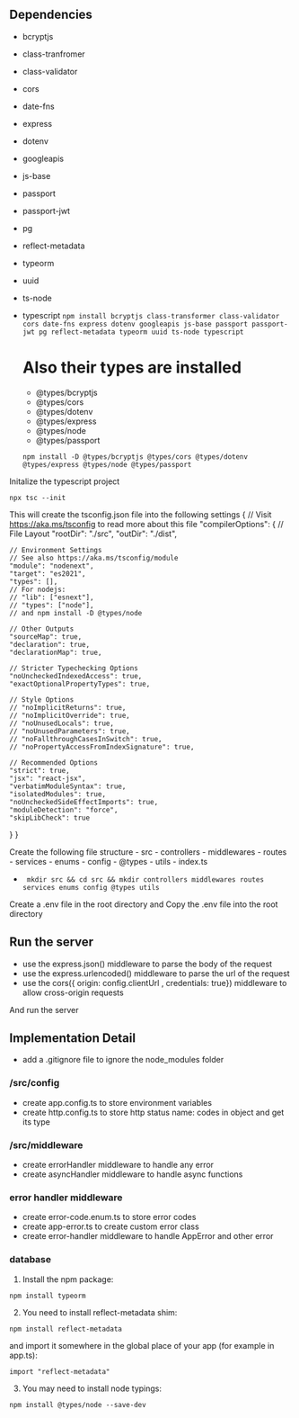 ## Dependencies

- bcryptjs
- class-tranfromer
- class-validator
- cors
- date-fns
- express
- dotenv
- googleapis
- js-base
- passport
- passport-jwt
- pg
- reflect-metadata
- typeorm
- uuid
- ts-node
- typescript
  `npm install bcryptjs class-transformer class-validator cors date-fns express dotenv googleapis js-base passport passport-jwt pg reflect-metadata typeorm uuid ts-node typescript`

  # Also their types are installed

  - @types/bcryptjs
  - @types/cors
  - @types/dotenv
  - @types/express
  - @types/node
  - @types/passport

  ```
  npm install -D @types/bcryptjs @types/cors @types/dotenv @types/express @types/node @types/passport
  ```

Initalize the typescript project

```
npx tsc --init
```

This will create the tsconfig.json file into the following settings
{
// Visit https://aka.ms/tsconfig to read more about this file
"compilerOptions": {
// File Layout
"rootDir": "./src",
"outDir": "./dist",

    // Environment Settings
    // See also https://aka.ms/tsconfig/module
    "module": "nodenext",
    "target": "es2021",
    "types": [],
    // For nodejs:
    // "lib": ["esnext"],
    // "types": ["node"],
    // and npm install -D @types/node

    // Other Outputs
    "sourceMap": true,
    "declaration": true,
    "declarationMap": true,

    // Stricter Typechecking Options
    "noUncheckedIndexedAccess": true,
    "exactOptionalPropertyTypes": true,

    // Style Options
    // "noImplicitReturns": true,
    // "noImplicitOverride": true,
    // "noUnusedLocals": true,
    // "noUnusedParameters": true,
    // "noFallthroughCasesInSwitch": true,
    // "noPropertyAccessFromIndexSignature": true,

    // Recommended Options
    "strict": true,
    "jsx": "react-jsx",
    "verbatimModuleSyntax": true,
    "isolatedModules": true,
    "noUncheckedSideEffectImports": true,
    "moduleDetection": "force",
    "skipLibCheck": true

}
}

Create the following file structure - src - controllers - middlewares - routes - services - enums - config - @types - utils - index.ts

- ` mkdir src && cd src && mkdir controllers middlewares routes services enums config @types utils`

Create a .env file in the root directory and Copy the .env file into the root directory

## Run the server

- use the express.json() middleware to parse the body of the request
- use the express.urlencoded() middleware to parse the url of the request
- use the cors({ origin: config.clientUrl , credentials: true}) middleware to allow cross-origin requests

And run the server

## Implementation Detail

- add a .gitignore file to ignore the node_modules folder

### /src/config

- create app.config.ts to store environment variables
- create http.config.ts to store http status name: codes in object and get its type

### /src/middleware

- create errorHandler middleware to handle any error
- create asyncHandler middleware to handle async functions

### error handler middleware

- create error-code.enum.ts to store error codes
- create app-error.ts to create custom error class
- create error-handler middleware to handle AppError and other error

### database

1. Install the npm package:

`npm install typeorm`

2. You need to install reflect-metadata shim:

`npm install reflect-metadata`

and import it somewhere in the global place of your app (for example in app.ts):

`import "reflect-metadata"`

3. You may need to install node typings:

`npm install @types/node --save-dev`
